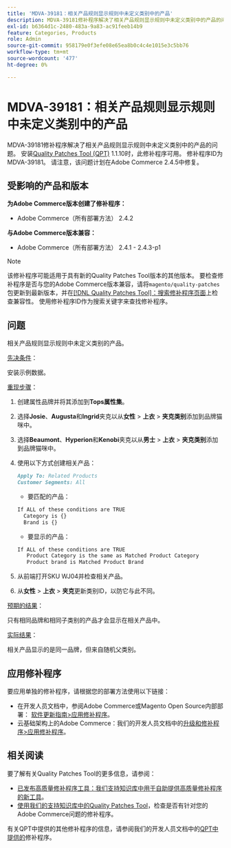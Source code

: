```yaml
---
title: 'MDVA-39181：相关产品规则显示规则中未定义类别中的产品'
description: MDVA-39181修补程序解决了相关产品规则显示规则中未定义类别中的产品的问题。 安装[Quality Patches Tool (QPT)](/help/announcements/adobe-commerce-announcements/magento-quality-patches-released-new-tool-to-self-serve-quality-patches.md) 1.1.10后，即可使用此修补程序。 修补程序ID为MDVA-39181。 请注意，该问题计划在Adobe Commerce 2.4.5中修复。
exl-id: b6364d1c-2480-483a-9a83-ac91feeb14b9
feature: Categories, Products
role: Admin
source-git-commit: 958179e0f3efe08e65ea8b0c4c4e1015e3c5bb76
workflow-type: tm+mt
source-wordcount: '477'
ht-degree: 0%

---
```


# MDVA-39181：相关产品规则显示规则中未定义类别中的产品

MDVA-39181修补程序解决了相关产品规则显示规则中未定义类别中的产品的问题。 安装[Quality Patches Tool (QPT)](/help/announcements/adobe-commerce-announcements/magento-quality-patches-released-new-tool-to-self-serve-quality-patches.md) 1.1.10时，此修补程序可用。 修补程序ID为MDVA-39181。 请注意，该问题计划在Adobe Commerce 2.4.5中修复。

## 受影响的产品和版本

**为Adobe Commerce版本创建了修补程序：**

* Adobe Commerce（所有部署方法） 2.4.2

**与Adobe Commerce版本兼容：**

* Adobe Commerce（所有部署方法） 2.4.1 - 2.4.3-p1

>[!NOTE]
>
>该修补程序可能适用于具有新的Quality Patches Tool版本的其他版本。 要检查修补程序是否与您的Adobe Commerce版本兼容，请将`magento/quality-patches`包更新到最新版本，并在[[!DNL Quality Patches Tool]：搜索修补程序页面](https://devdocs.magento.com/quality-patches/tool.html#patch-grid)上检查兼容性。 使用修补程序ID作为搜索关键字来查找修补程序。

## 问题

相关产品规则显示规则中未定义类别的产品。

<u>先决条件</u>：

安装示例数据。

<u>重现步骤</u>：

1. 创建属性品牌并将其添加到&#x200B;**Tops属性集**。
1. 选择&#x200B;**Josie**、**Augusta**&#x200B;和&#x200B;**Ingrid**&#x200B;夹克以从&#x200B;**女性** > **上衣** > **夹克类别**&#x200B;添加到品牌猫咪中。
1. 选择&#x200B;**Beaumont**、**Hyperion**&#x200B;和&#x200B;**Kenobi**&#x200B;夹克以从&#x200B;**男士** > **上衣** > **夹克类别**&#x200B;添加到品牌猫咪中。
1. 使用以下方式创建相关产品：

   ```markdown
   Apply To: Related Products
   Customer Segments: All
   ```

   * 要匹配的产品：

   ```markdown
   If ALL of these conditions are TRUE
     Category is {}
     Brand is {}
   ```

   * 要显示的产品：

   ```markdown
   If ALL of these conditions are TRUE
      Product Category is the same as Matched Product Category
      Product brand is Matched Product Brand
   ```

1. 从前端打开SKU WJ04并检查相关产品。
1. 从&#x200B;**女性** > **上衣** > **夹克**&#x200B;更新类别ID，以防它与此不同。

<u>预期的结果</u>：

只有相同品牌和相同子类别的产品才会显示在相关产品中。

<u>实际结果</u>：

相关产品显示的是同一品牌，但来自随机父类别。

## 应用修补程序

要应用单独的修补程序，请根据您的部署方法使用以下链接：

* 在开发人员文档中，参阅Adobe Commerce或Magento Open Source内部部署： [软件更新指南>应用修补程序](https://devdocs.magento.com/guides/v2.4/comp-mgr/patching/mqp.html)。
* 云基础架构上的Adobe Commerce：我们的开发人员文档中的[升级和修补程序>应用修补程序](https://devdocs.magento.com/cloud/project/project-patch.html)。

## 相关阅读

要了解有关Quality Patches Tool的更多信息，请参阅：

* [已发布高质量修补程序工具：我们支持知识库中用于自助提供高质量修补程序的新工具](/help/announcements/adobe-commerce-announcements/magento-quality-patches-released-new-tool-to-self-serve-quality-patches.md)。
* [使用我们的支持知识库中的Quality Patches Tool](/help/support-tools/patches-available-in-qpt-tool/check-patch-for-magento-issue-with-magento-quality-patches.md)，检查是否有针对您的Adobe Commerce问题的修补程序。

有关QPT中提供的其他修补程序的信息，请参阅我们的开发人员文档中的[QPT中提供的](https://devdocs.magento.com/quality-patches/tool.html#patch-grid)修补程序。
